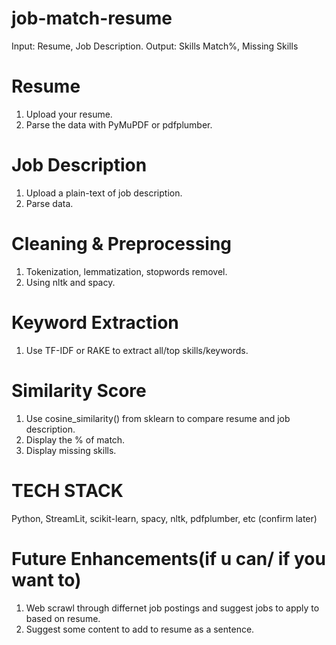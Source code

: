 # job-match-resume
Input: Resume, Job Description. Output: Skills Match%, Missing Skills

# Resume
1. Upload your resume.
2. Parse the data with PyMuPDF or pdfplumber.

# Job Description
1. Upload a plain-text of job description.
2. Parse data.

# Cleaning & Preprocessing
1. Tokenization, lemmatization, stopwords removel.
2. Using nltk and spacy.

# Keyword Extraction
1. Use TF-IDF or RAKE to extract all/top skills/keywords.

# Similarity Score
1. Use cosine_similarity() from sklearn to compare resume and job description.
2. Display the % of match.
3. Display missing skills.

# TECH STACK
Python, StreamLit, scikit-learn, spacy, nltk, pdfplumber, etc (confirm later)

# Future Enhancements(if u can/ if you want to)
1. Web scrawl through differnet job postings and suggest jobs to apply to based on resume.
2. Suggest some content to add to resume as a sentence.
